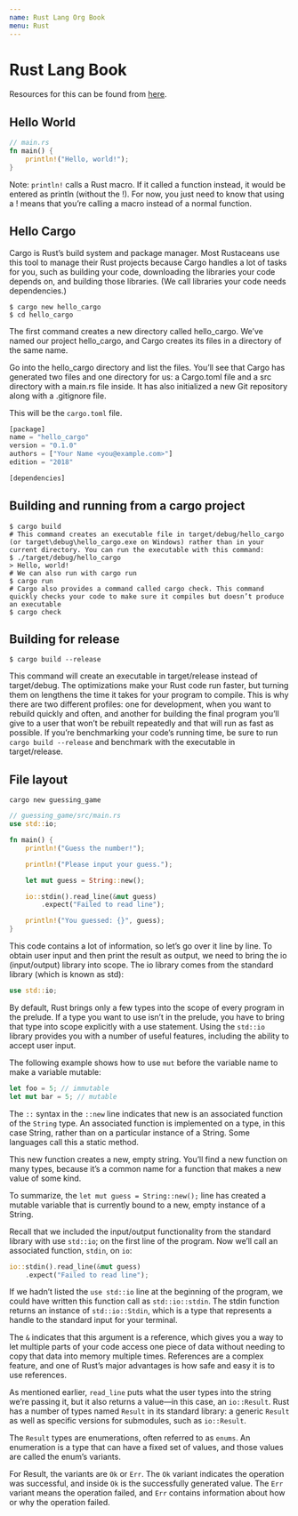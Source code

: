 ```yaml
---
name: Rust Lang Org Book
menu: Rust
---
```


# Rust Lang Book

Resources for this can be found from [here](https://doc.rust-lang.org/book/foreword.html).

## Hello World

```rust
// main.rs
fn main() {
    println!("Hello, world!");
}
```

Note: `println!` calls a Rust macro. If it called a function instead, it would be entered as println (without the !). For now, you just need to know that using a ! means that you’re calling a macro instead of a normal function.

## Hello Cargo

Cargo is Rust’s build system and package manager. Most Rustaceans use this tool to manage their Rust projects because Cargo handles a lot of tasks for you, such as building your code, downloading the libraries your code depends on, and building those libraries. (We call libraries your code needs dependencies.)

```shell
$ cargo new hello_cargo
$ cd hello_cargo
```

The first command creates a new directory called hello_cargo. We’ve named our project hello_cargo, and Cargo creates its files in a directory of the same name.

Go into the hello_cargo directory and list the files. You’ll see that Cargo has generated two files and one directory for us: a Cargo.toml file and a src directory with a main.rs file inside. It has also initialized a new Git repository along with a .gitignore file.

This will be the `cargo.toml` file.

```rust
[package]
name = "hello_cargo"
version = "0.1.0"
authors = ["Your Name <you@example.com>"]
edition = "2018"

[dependencies]
```

## Building and running from a cargo project

```shell
$ cargo build
# This command creates an executable file in target/debug/hello_cargo (or target\debug\hello_cargo.exe on Windows) rather than in your current directory. You can run the executable with this command:
$ ./target/debug/hello_cargo
> Hello, world!
# We can also run with cargo run
$ cargo run
# Cargo also provides a command called cargo check. This command quickly checks your code to make sure it compiles but doesn’t produce an executable
$ cargo check
```

## Building for release

```shell
$ cargo build --release
```

This command will create an executable in target/release instead of target/debug. The optimizations make your Rust code run faster, but turning them on lengthens the time it takes for your program to compile. This is why there are two different profiles: one for development, when you want to rebuild quickly and often, and another for building the final program you’ll give to a user that won’t be rebuilt repeatedly and that will run as fast as possible. If you’re benchmarking your code’s running time, be sure to run `cargo build --release` and benchmark with the executable in target/release.

## File layout

```shell
cargo new guessing_game
```

```rust
// guessing_game/src/main.rs
use std::io;

fn main() {
    println!("Guess the number!");

    println!("Please input your guess.");

    let mut guess = String::new();

    io::stdin().read_line(&mut guess)
        .expect("Failed to read line");

    println!("You guessed: {}", guess);
}
```

This code contains a lot of information, so let’s go over it line by line. To obtain user input and then print the result as output, we need to bring the io (input/output) library into scope. The io library comes from the standard library (which is known as std):

```rust
use std::io;
```

By default, Rust brings only a few types into the scope of every program in the prelude. If a type you want to use isn’t in the prelude, you have to bring that type into scope explicitly with a use statement. Using the `std::io` library provides you with a number of useful features, including the ability to accept user input.

The following example shows how to use `mut` before the variable name to make a variable mutable:

```rust
let foo = 5; // immutable
let mut bar = 5; // mutable
```

The `::` syntax in the `::new` line indicates that new is an associated function of the `String` type. An associated function is implemented on a type, in this case String, rather than on a particular instance of a String. Some languages call this a static method.

This new function creates a new, empty string. You’ll find a new function on many types, because it’s a common name for a function that makes a new value of some kind.

To summarize, the `let mut guess = String::new();` line has created a mutable variable that is currently bound to a new, empty instance of a String.

Recall that we included the input/output functionality from the standard library with use `std::io`; on the first line of the program. Now we’ll call an associated function, `stdin`, on `io`:

```rust
io::stdin().read_line(&mut guess)
    .expect("Failed to read line");
```

If we hadn’t listed the `use std::io` line at the beginning of the program, we could have written this function call as `std::io::stdin`. The stdin function returns an instance of `std::io::Stdin`, which is a type that represents a handle to the standard input for your terminal.

The `&` indicates that this argument is a reference, which gives you a way to let multiple parts of your code access one piece of data without needing to copy that data into memory multiple times. References are a complex feature, and one of Rust’s major advantages is how safe and easy it is to use references.

As mentioned earlier, `read_line` puts what the user types into the string we’re passing it, but it also returns a value—in this case, an `io::Result`. Rust has a number of types named `Result` in its standard library: a generic `Result` as well as specific versions for submodules, such as `io::Result`.

The `Result` types are enumerations, often referred to as `enums`. An enumeration is a type that can have a fixed set of values, and those values are called the enum’s variants.

For Result, the variants are `Ok` or `Err`. The `Ok` variant indicates the operation was successful, and inside `Ok` is the successfully generated value. The `Err` variant means the operation failed, and `Err` contains information about how or why the operation failed.
